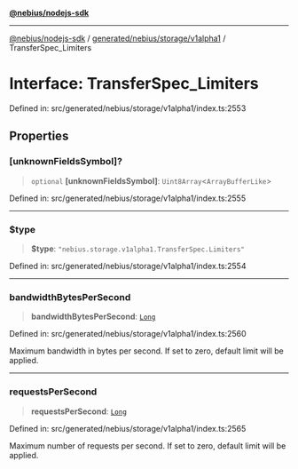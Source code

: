 [**@nebius/nodejs-sdk**](../../../../../README.md)

---

[@nebius/nodejs-sdk](../../../../../README.md) / [generated/nebius/storage/v1alpha1](../README.md) / TransferSpec_Limiters

# Interface: TransferSpec_Limiters

Defined in: src/generated/nebius/storage/v1alpha1/index.ts:2553

## Properties

### \[unknownFieldsSymbol\]?

> `optional` **\[unknownFieldsSymbol\]**: `Uint8Array`\<`ArrayBufferLike`\>

Defined in: src/generated/nebius/storage/v1alpha1/index.ts:2555

---

### $type

> **$type**: `"nebius.storage.v1alpha1.TransferSpec.Limiters"`

Defined in: src/generated/nebius/storage/v1alpha1/index.ts:2554

---

### bandwidthBytesPerSecond

> **bandwidthBytesPerSecond**: [`Long`](../../../../../runtime/protos/core/classes/Long.md)

Defined in: src/generated/nebius/storage/v1alpha1/index.ts:2560

Maximum bandwidth in bytes per second. If set to zero, default limit will be applied.

---

### requestsPerSecond

> **requestsPerSecond**: [`Long`](../../../../../runtime/protos/core/classes/Long.md)

Defined in: src/generated/nebius/storage/v1alpha1/index.ts:2565

Maximum number of requests per second. If set to zero, default limit will be applied.
